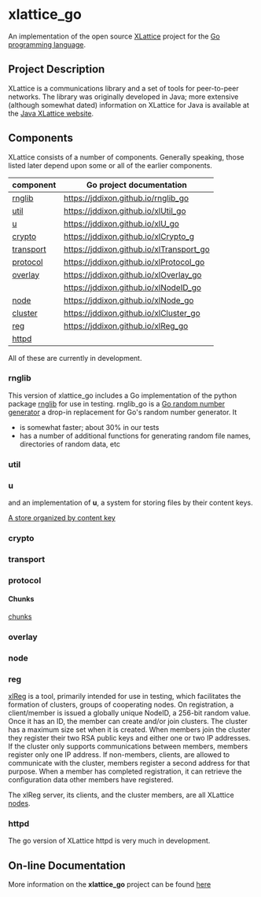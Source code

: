 # xlattice_go

An implementation of the open source
[XLattice](http://xlattice.sourceforge.net)
project for the 
[Go programming language](http://golang.org).

## Project Description

XLattice is a communications library and a set of tools
for peer-to-peer networks.  The library was originally developed in Java;
more extensive (although somewhat
dated) information on XLattice for Java is available at the
[Java XLattice website](http://www.xlattice.org).

## Components

XLattice consists of a number of components.  Generally speaking, those
listed later depend upon some or all of the earlier components.

| component               | Go project documentation                   |  
|-------------------------|--------------------------------------------|
| [rnglib](#rnglib)       | <https://jddixon.github.io/rnglib_go>      |
| [util](#util)           | <https://jddixon.github.io/xlUtil_go>      |
| [u](#u)                 | <https://jddixon.github.io/xlU_go>         |
| [crypto](#crypto)       | <https://jddixon.github.io/xlCrypto_g>     |
| [transport](#transport) | <https://jddixon.github.io/xlTransport_go> |
| [protocol](#protocol)   | <https://jddixon.github.io/xlProtocol_go>  |
| [overlay](#overlay)     | <https://jddixon.github.io/xlOverlay_go>   |
|                         | <https://jddixon.github.io/xlNodeID_go>    |
| [node](#node)           | <https://jddixon.github.io/xlNode_go>      |
| [cluster](#cluster)     | <https://jddixon.github.io/xlCluster_go>   |
| [reg](#reg)             | <https://jddixon.github.io/xlReg_go>       |
| [httpd](#httpd)         |                                            |

All of these are currently in development.

### <a name="rnglib"></a>rnglib

This version of xlattice_go includes a Go implementation of 
the python package 
[rnglib](https://jddixon.github.io/rnglib)
for use in testing. rnglib_go is a [Go random number generator](rnglib.html)
a drop-in replacement for Go's random number generator.  It

+ is somewhat faster; about 30% in our tests
+ has a number of additional functions for generating random file names,
    directories of random data, etc

### <a name="util"></a>util

### <a name="u"></a>u

and an implementation of **u**, a system for
storing files by their content keys.

[A store organized by content key](u.html)

### <a name="crypto"></a>crypto

### <a name="transport"></a>transport

### <a name="protocol"></a>protocol

#### Chunks

[chunks](chunks.html)

### <a name="overlay"></a>overlay

### <a name="node"></a>node

### <a name="reg"></a>reg

[xlReg](xlReg.html) is a tool, primarily intended for use in testing,
which facilitates the formation of clusters, groups of cooperating nodes.
On registration, a
client/member is issued a globally unique NodeID, a 256-bit random value.
Once it has an ID, the member can create and/or join clusters.  The cluster has
a maximum size set when it is created.  When members join the cluster they
register their two RSA public keys and either one or two IP addresses.
If the cluster only supports communications between members, members
register only one IP address.  If non-members, clients, are allowed to
communicate with the cluster, members register a second address for
that purpose.  When a member has completed registration, it can retrieve
the configuration data other members have registered.

The xlReg server, its clients, and the cluster members, are all
XLattice [nodes](node.html).

### <a name="httpd"></a>httpd

The go version of XLattice httpd is very much in development.

## On-line Documentation
More information on the **xlattice_go** project can be found 
[here](https://jddixon.github.io/xlattice_go)
